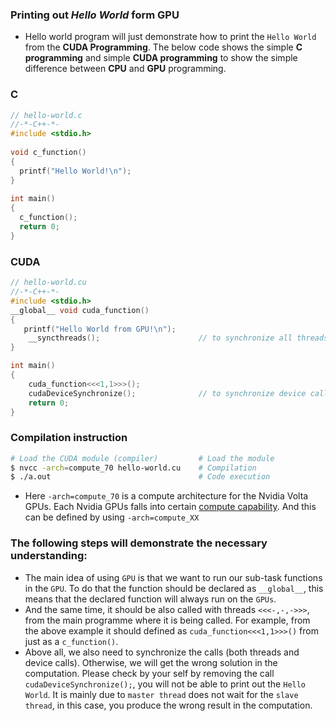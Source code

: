 ### Printing out _Hello World_ form GPU

* Hello world program will just demonstrate how to
print the `Hello World` from the **CUDA Programming**.
The below code shows the simple **C programming**
and simple **CUDA programming** to show the simple
difference between **CPU** and **GPU** programming. 

### C
~~~ cpp
// hello-world.c
//-*-C++-*-
#include <stdio.h>                                    
                                                      
void c_function()                                       
{                                                     
  printf("Hello World!\n");                           
}                                                     
                                                      
int main()                                            
{                                                     
  c_function();                                         
  return 0;                                           
}
~~~

### CUDA
~~~ cpp
// hello-world.cu
//-*-C++-*-
#include <stdio.h> 
__global__ void cuda_function()
{
   printf("Hello World from GPU!\n"); 
    __syncthreads();                      // to synchronize all threads
}

int main()
{
    cuda_function<<<1,1>>>();
    cudaDeviceSynchronize();              // to synchronize device call
    return 0;
}
~~~  

### Compilation instruction

~~~bash
# Load the CUDA module (compiler)         # Load the module
$ nvcc -arch=compute_70 hello-world.cu    # Compilation
$ ./a.out                                 # Code execution
~~~

* Here `-arch=compute_70` is a compute architecture
for the Nvidia Volta GPUs. Each Nvidia GPUs falls into
certain [compute capability](https://docs.nvidia.com/cuda/cuda-c-programming-guide/index.html#compute-capabilities).
And this can be defined by using `-arch=compute_XX`

### The following steps will demonstrate the necessary understanding:
* The main idea of using `GPU` is that we want to run our sub-task
functions in the `GPU`. To do that the function should be declared
as `__global__`, this means that the declared function will always run on the `GPUs`.
* And the same time, it should be also called with threads `<<<-,-,->>>`,
from the main programme where it is being called. For example,
from the above example it should defined as `cuda_function<<<1,1>>>()`
from just as a `c_function()`. 
* Above all, we also need to synchronize the calls (both threads and device calls).
Otherwise, we will get the wrong solution in the computation.
Please check by your self by removing the call `cudaDeviceSynchronize();`,
you will not be able to print out the `Hello World`.
It is mainly due to `master thread` does not wait for the `slave thread`,
in this case, you produce the wrong result in the computation.         
